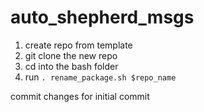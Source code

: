 # auto_shepherd_msgs
1. create repo from template
2. git clone the new repo
3. cd into the bash folder
4. run `. rename_package.sh $repo_name`

commit changes for initial commit
